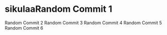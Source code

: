 # sikulaaRandom Commit 1
Random Commit 2
Random Commit 3
Random Commit 4
Random Commit 5
Random Commit 6

